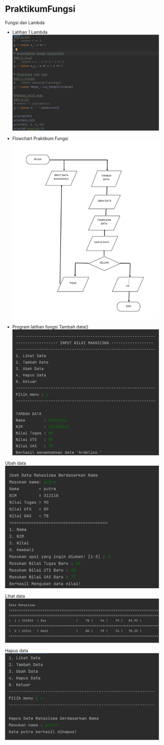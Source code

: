 # PraktikumFungsi
Fungsi dan Lambda

- Latihan 1 Lambda
![img](ss/inputlambdalatihan1.png)


- Flowchart Praktikum Fungsi
![img](ss/FlowchartFungsi.png)

- Program latihan fungsi
Tambah data()
![img](ss/tambahdata.png)

Ubah data 
![img](ss/ubahdata.png)

Lihat data
![img](ss/Lihatdata.png)

Hapus data
![img](ss/hapusdata.png)

